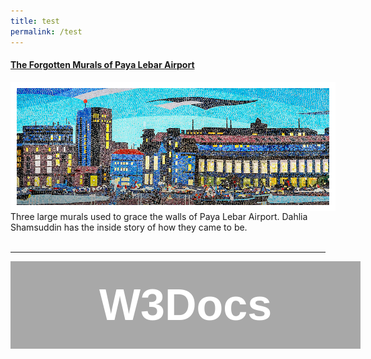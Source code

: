 ```yaml
---
title: test
permalink: /test
---
```

#### [**The Forgotten Murals of Paya Lebar Airport**](https://biblioasia.nlb.gov.sg/vol-17/issue-2/jul-sep-2021/murals)
<img src=" /images/vol-17-issue-2/murals/Mural_Main2.jpg"  style="float:left; width:500px; height:auto;  border:10px solid #FFFFFF"> <style>
responsive {max-width: 100%  height: auto;} </style>
Three large murals used to grace the walls of Paya Lebar Airport. Dahlia Shamsuddin has the inside story of how they came to be.
<br>
<br>
<hr>

<html>
  <head>
    <style>
      .container {
        font-size: 5em;
        background-color: #a8a8a8;
        color: white;
        width: 8em;
        height: 2em;
        line-height: 2;
        text-align: center;
        font-family: Helvetica, Arial, sans-serif;
        font-weight: bold;
        cursor: pointer;
        position: relative;
      }
      .link {
        position: absolute;
        width: 100%;
        height: 100%;
        top: 0;
        left: 0;
        z-index: 1;
      }
    </style>
  </head>
  <body>
    <div class="container">
      W3Docs
      <a href="/vol-17/issue-2/jul-sep-2021/murals/">
        <span class="link"></span>
      </a>
    </div>
  </body>
</html>